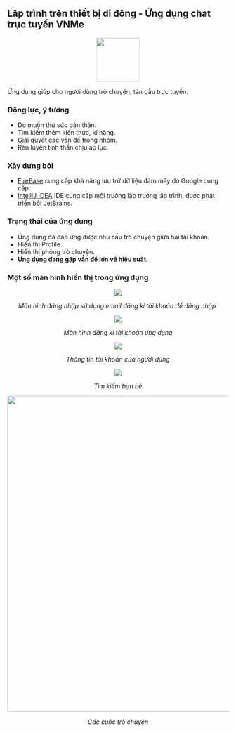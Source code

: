 ## Lập trình trên thiết bị di động - Ứng dụng chat trực tuyến VNMe ##
<p align="center">
<img width="100" height="100" src="http://bit.ly/2trsHOE"/>

Ứng dụng giúp cho người dùng trò chuyện, tán gẫu trực tuyến.
### Động lực, ý tưởng ###
- Do muốn thử sức bản thân.
- Tìm kiếm thêm kiến thức, kĩ năng.
- Giải quyết các vấn để trong nhóm.
- Rèn luyện tinh thần chịu áp lực.
### Xây dựng bởi ###
- [FireBase](https://firebase.google.com/) cung cấp khả năng lưu trữ dữ liệu đám mây do Google cung cấp.
- [IntelliJ IDEA](https://www.jetbrains.com/idea/) IDE cung cấp môi trường lập trường lập trình, được phát triển bởi JetBrains.
### Trạng thái của ứng dụng ###
- Ứng dụng đã đáp ứng được nhu cầu trò chuyện giữa hai tài khoản.
- Hiển thị Profile.
- Hiển thị phòng trò chuyện.
- **Ứng dụng đang gặp vấn đề lớn về hiệu suất.**
### Một số màn hình hiển thị trong ứng dụng ###
<p align="center">
<img src="https://lh3.googleusercontent.com/UOSQ0vta_Cn5THLnd-3X544wZpvkHhZodBeKnfF1aFZUqzy3ChJyKK55HQ54y4z0U__eeKgqK0j44zjF-qwbkLrdDLd9FYnS2P8fuNstZIevAWHg81GY8jF_sfU9WME0RKqYvadjjd9Y2XSVxqxLJjxVwrWEOrOheSBAzttGkaIlJncte1fXCxrj2ruA2xw-n948kczkZ8ix8mJRoovL3ZpgPsXZeDFLMUaPdP8ub0VwJ6ENPnbmX2XH4zQTHDRtAxpJlouk8-aM1BLyWaPf4zcVzjEW4FyOZJDJ7NjNhFWOAY_PTAmFhdHWsp-q9uzfZjaG2DepH4ODJOvb1Qy6QW0c_SPZDW5McxxbH-9heQfiO7ETVEiBI5MXCX40ql3mJEJC3NvWUltSvn9IhF5NjHvKvGIixUccTe_biYwoXL9pijfRc6AVTspeG8nWuzealoF60lgKJlgkYst6iX6zdU-ZzrKMoWTL8hUndjjLbGmfpKE1nRZeBmsJPwTVAOllz6fwCtOM-6eSdBkw_h7I1y5UtAZaizwdE4sxtzc2Pi2hOdyJfbd2EyWb45FMoLVINSZCimTj_wjB6frHhuonM3jXE932RL8Qd9YwdabhE0hZpQ6b7Kb9wcI2SI9iTUwyMo4tsy7fC3UvTyqpqki_t-zZQm8F6JnuvJDeH_toDszfrni_YDHiCQ=w304-h608-no?raw=true"/>
<p align="center" ><i> Màn hình đăng nhập sữ dụng email đăng kí tài khoản để đăng nhập. </i></p>
</p>

<p align="center">
<img src="http://bit.ly/2MQigvc"/>
<p align="center" ><i> Màn hình đăng kí tài khoản ứng dụng </i></p>
</p>

<p align="center">
<img src="http://bit.ly/35kWupJ"/>
<p align="center" ><i> Thông tin tài khoản của người dùng </i></p>
</p>

<p align="center">
<img src="http://bit.ly/2FgeIy8"/>
<p align="center" ><i> Tìm kiếm bạn bè </i></p>
</p>

<p align="center">
<img width="720" src="http://bit.ly/2FemMz4"/>
<p align="center" ><i> Các cuộc trò chuyện </i></p>
</p>

